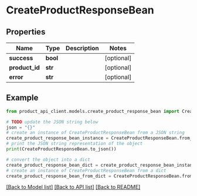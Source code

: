 # CreateProductResponseBean


## Properties

Name | Type | Description | Notes
------------ | ------------- | ------------- | -------------
**success** | **bool** |  | [optional] 
**product_id** | **str** |  | [optional] 
**error** | **str** |  | [optional] 

## Example

```python
from product_api_client.models.create_product_response_bean import CreateProductResponseBean

# TODO update the JSON string below
json = "{}"
# create an instance of CreateProductResponseBean from a JSON string
create_product_response_bean_instance = CreateProductResponseBean.from_json(json)
# print the JSON string representation of the object
print(CreateProductResponseBean.to_json())

# convert the object into a dict
create_product_response_bean_dict = create_product_response_bean_instance.to_dict()
# create an instance of CreateProductResponseBean from a dict
create_product_response_bean_from_dict = CreateProductResponseBean.from_dict(create_product_response_bean_dict)
```
[[Back to Model list]](../README.md#documentation-for-models) [[Back to API list]](../README.md#documentation-for-api-endpoints) [[Back to README]](../README.md)


